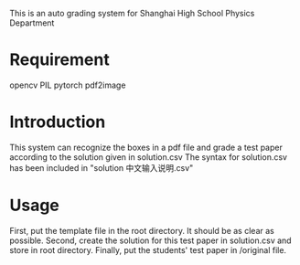 This is an auto grading system for Shanghai High School Physics Department

# Requirement
opencv
PIL
pytorch
pdf2image

# Introduction
This system can recognize the boxes in a pdf file and grade a test paper according to the solution given in solution.csv
The syntax for solution.csv has been included in "solution 中文输入说明.csv"

# Usage
First, put the template file in the root directory. It should be as clear as possible.
Second, create the solution for this test paper in solution.csv and store in root directory.
Finally, put the students' test paper in /original file.

